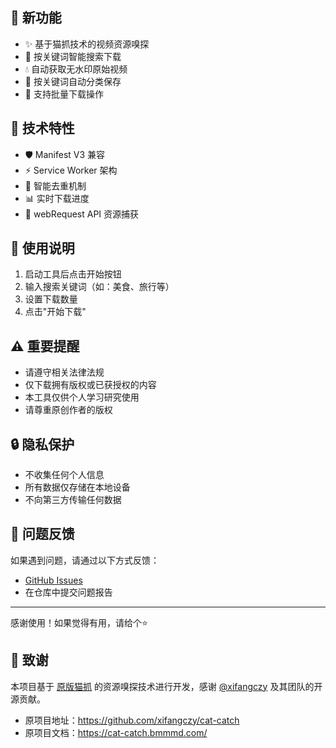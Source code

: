 ## 🎉 新功能
- ✨ 基于猫抓技术的视频资源嗅探
- 🎯 按关键词智能搜索下载
- 💧 自动获取无水印原始视频
- 📁 按关键词自动分类保存
- 🚀 支持批量下载操作

## 🔧 技术特性
- 🛡️ Manifest V3 兼容
- ⚡ Service Worker 架构
- 🔄 智能去重机制
- 📊 实时下载进度
- 🔗 webRequest API 资源捕获

## 📖 使用说明
1. 启动工具后点击开始按钮
2. 输入搜索关键词（如：美食、旅行等）
3. 设置下载数量
4. 点击"开始下载"

## ⚠️ 重要提醒
- 请遵守相关法律法规
- 仅下载拥有版权或已获授权的内容
- 本工具仅供个人学习研究使用
- 请尊重原创作者的版权

## 🔒 隐私保护
- 不收集任何个人信息
- 所有数据仅存储在本地设备
- 不向第三方传输任何数据

## 🐛 问题反馈
如果遇到问题，请通过以下方式反馈：
- [GitHub Issues](https://github.com/Rayinf/cat-catch-xhs-download/issues)
- 在仓库中提交问题报告

---
感谢使用！如果觉得有用，请给个⭐️ 

## 💖 致谢

本项目基于 [原版猫抓](https://github.com/xifangczy/cat-catch) 的资源嗅探技术进行开发，感谢 [@xifangczy](https://github.com/xifangczy) 及其团队的开源贡献。

- 原项目地址：https://github.com/xifangczy/cat-catch
- 原项目文档：https://cat-catch.bmmmd.com/ 